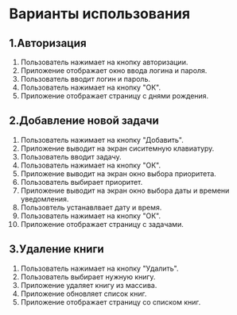 # **Варианты использования**
## **1.Авторизация**
  1. Пользователь нажимает на кнопку авторизации.
  2. Приложение отображает окно ввода логина и пароля.
  3. Пользователь вводит логин и пароль.
  4. Пользователь нажимает на кнопку "ОК".
  5. Приложение отображает страницу с днями рождения.
 ## **2.Добавление новой задачи**
  1. Пользователь нажимает на кнопку "Добавить".
  2. Приложение выводит на экран сиситемную клавиатуру.
  3. Пользователь вводит задачу.
  4. Пользователь нажимает на кнопку "ОК".
  5. Приложение выводит на экран окно выбора приоритета.
  6. Пользователь выбирает приоритет.
  7. Приложение выводит на экран окно выбора даты и времени уведомления.
  8. Пользовтель устанавлвает дату и время.
  9. Пользователь нажимает на кнопку "ОК".
  10. Приложение отображает страницу с задачами.
 ## **3.Удаление книги**
  1. Пользователь нажимает на кнопку "Удалить".
  2. Пользователь выбирает нужную книгу.
  3. Приложение удаляет книгу из массива.
  4. Приложение обновляет список книг.
  5. Приложение отображает страницу со списком книг.
